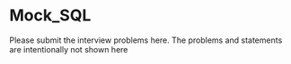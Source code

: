 # Mock_SQL

Please submit the interview problems here. The problems and statements are intentionally not shown here
